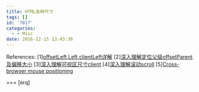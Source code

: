 ```yaml
---
title: HTML各种尺寸
tags: []
id: '7817'
categories:
  - - Misc
date: 2016-12-15 13:43:36
---
```



<!-- more -->
References:
\[1\][offsetLeft,Left,clientLeft详解](http://blog.csdn.net/xiebaochun/article/details/38382169)
\[2\][深入理解定位父级offsetParent及偏移大小](http://www.cnblogs.com/xiaohuochai/p/5828369.html)
\[3\][深入理解可视区尺寸client](http://www.cnblogs.com/xiaohuochai/p/5830053.html)
\[4\][深入理解滚动scroll](http://www.cnblogs.com/xiaohuochai/p/5831640.html)
\[5\][Cross-browser mouse positioning](http://www.jacklmoore.com/notes/mouse-position/)

===
\[erq\]